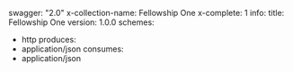 swagger: "2.0"
x-collection-name: Fellowship One
x-complete: 1
info:
  title: Fellowship One
  version: 1.0.0
schemes:
- http
produces:
- application/json
consumes:
- application/json